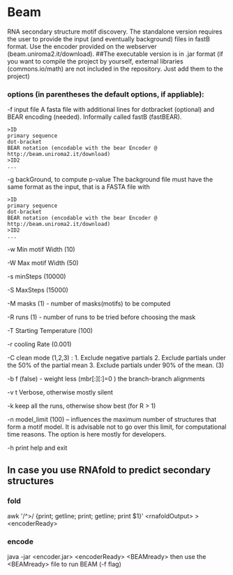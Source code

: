 # Beam
RNA secondary structure motif discovery.
The standalone version requires the user to provide the input (and eventually background) files in fastB format.
Use the encoder provided on the webserver (beam.uniroma2.it/download).
##The executable version is in .jar format
(if you want to compile the project by yourself, external libraries (commons.io/math) are not included in the repository. Just add them to the project)

### options (in parentheses the default options, if appliable):

-f input file
  A fasta file with additional lines for dotbracket (optional) and BEAR encoding (needed). Informally called fastB (fastBEAR).
 
    >ID
    primary sequence
    dot-bracket
    BEAR notation (encodable with the bear Encoder @ http://beam.uniroma2.it/download)
    >ID2
    ...
    
-g backGround, to compute p-value
  The background file must have the same format as the input, that is a FASTA file with

    >ID
    primary sequence
    dot-bracket
    BEAR notation (encodable with the bear Encoder @ http://beam.uniroma2.it/download)
    >ID2
    ...

-w Min motif Width (10)

-W Max motif Width (50)

-s minSteps (10000)

-S MaxSteps (15000)

-M masks (1) - number of masks(motifs) to be computed 

-R runs (1) - number of runs to be tried before choosing the mask 


-T Starting Temperature (100)

-r cooling Rate (0.001)

-C clean mode (1,2,3) : 1. Exclude negative partials 2. Exclude partials under the 50% of the partial mean 3. Exclude partials under 90% of the mean. (3)

-b f (false) - weight less (mbr[:][:]=0 ) the branch-branch alignments

-v t Verbose, otherwise mostly silent 

-k keep all the runs, otherwise show best (for R > 1)

-n model_limit (100) – influences the maximum number of structures that form a motif model. It is advisable not to go over this limit, for computational time reasons. The option is here mostly for developers.

-h print help and exit

## In case you use RNAfold to predict secondary structures
### fold
awk '/^>/ {print; getline; print; getline; print $1}' \<rnafoldOutput\> \> \<encoderReady\>
### encode
java -jar \<encoder.jar\> \<encoderReady\> \<BEAMready\>
then use the \<BEAMready\> file to run BEAM (-f flag)

